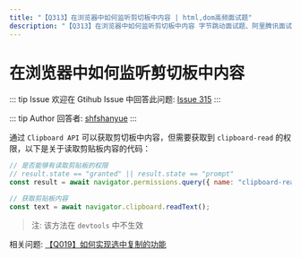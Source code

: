 ```yaml
---
title: "【Q313】在浏览器中如何监听剪切板中内容 | html,dom高频面试题"
description: "【Q313】在浏览器中如何监听剪切板中内容 字节跳动面试题、阿里腾讯面试题、美团小米面试题。"
---
```


# 在浏览器中如何监听剪切板中内容

::: tip Issue
欢迎在 Gtihub Issue 中回答此问题: [Issue 315](https://github.com/shfshanyue/Daily-Question/issues/315)
:::

::: tip Author
回答者: [shfshanyue](https://github.com/shfshanyue)
:::

通过 `Clipboard API` 可以获取剪切板中内容，但需要获取到 `clipboard-read` 的权限，以下是关于读取剪贴板内容的代码：

```js
// 是否能够有读取剪贴板的权限
// result.state == "granted" || result.state == "prompt"
const result = await navigator.permissions.query({ name: "clipboard-read" });

// 获取剪贴板内容
const text = await navigator.clipboard.readText();
```

> 注: 该方法在 `devtools` 中不生效

相关问题: [【Q019】如何实现选中复制的功能](https://github.com/shfshanyue/Daily-Question/issues/20)
